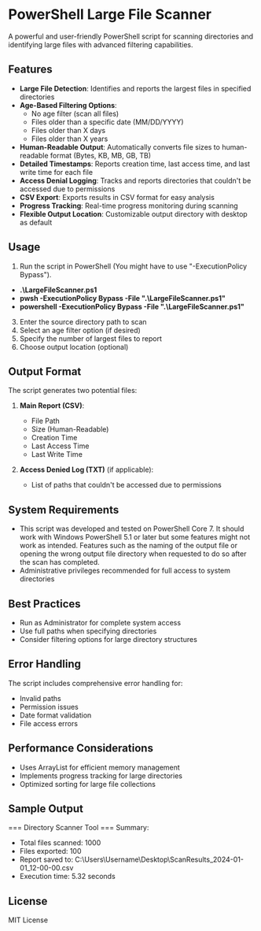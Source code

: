# PowerShell Large File Scanner

A powerful and user-friendly PowerShell script for scanning directories and identifying large files with advanced filtering capabilities.

## Features

- **Large File Detection**: Identifies and reports the largest files in specified directories
- **Age-Based Filtering Options**:
  - No age filter (scan all files)
  - Files older than a specific date (MM/DD/YYYY)
  - Files older than X days
  - Files older than X years
- **Human-Readable Output**: Automatically converts file sizes to human-readable format (Bytes, KB, MB, GB, TB)
- **Detailed Timestamps**: Reports creation time, last access time, and last write time for each file
- **Access Denial Logging**: Tracks and reports directories that couldn't be accessed due to permissions
- **CSV Export**: Exports results in CSV format for easy analysis
- **Progress Tracking**: Real-time progress monitoring during scanning
- **Flexible Output Location**: Customizable output directory with desktop as default

## Usage

1. Run the script in PowerShell (You might have to use "-ExecutionPolicy Bypass").
  - **.\LargeFileScanner.ps1**
  - **pwsh -ExecutionPolicy Bypass -File ".\LargeFileScanner.ps1"**
  - **powershell -ExecutionPolicy Bypass -File ".\LargeFileScanner.ps1"**
3. Enter the source directory path to scan
4. Select an age filter option (if desired)
5. Specify the number of largest files to report
6. Choose output location (optional)

## Output Format

The script generates two potential files:
1. **Main Report (CSV)**:
   - File Path
   - Size (Human-Readable)
   - Creation Time
   - Last Access Time
   - Last Write Time

2. **Access Denied Log (TXT)** (if applicable):
   - List of paths that couldn't be accessed due to permissions

## System Requirements

- This script was developed and tested on PowerShell Core 7. It should work with Windows PowerShell 5.1 or later but some features might not work as intended. Features such as the naming of the output file or opening the wrong output file directory when requested to do so after the scan has completed.
- Administrative privileges recommended for full access to system directories

## Best Practices

- Run as Administrator for complete system access
- Use full paths when specifying directories
- Consider filtering options for large directory structures

## Error Handling

The script includes comprehensive error handling for:
- Invalid paths
- Permission issues
- Date format validation
- File access errors

## Performance Considerations

- Uses ArrayList for efficient memory management
- Implements progress tracking for large directories
- Optimized sorting for large file collections

## Sample Output

=== Directory Scanner Tool ===
Summary:
- Total files scanned: 1000
- Files exported: 100
- Report saved to: C:\Users\Username\Desktop\ScanResults_2024-01-01_12-00-00.csv
- Execution time: 5.32 seconds

## License

MIT License


